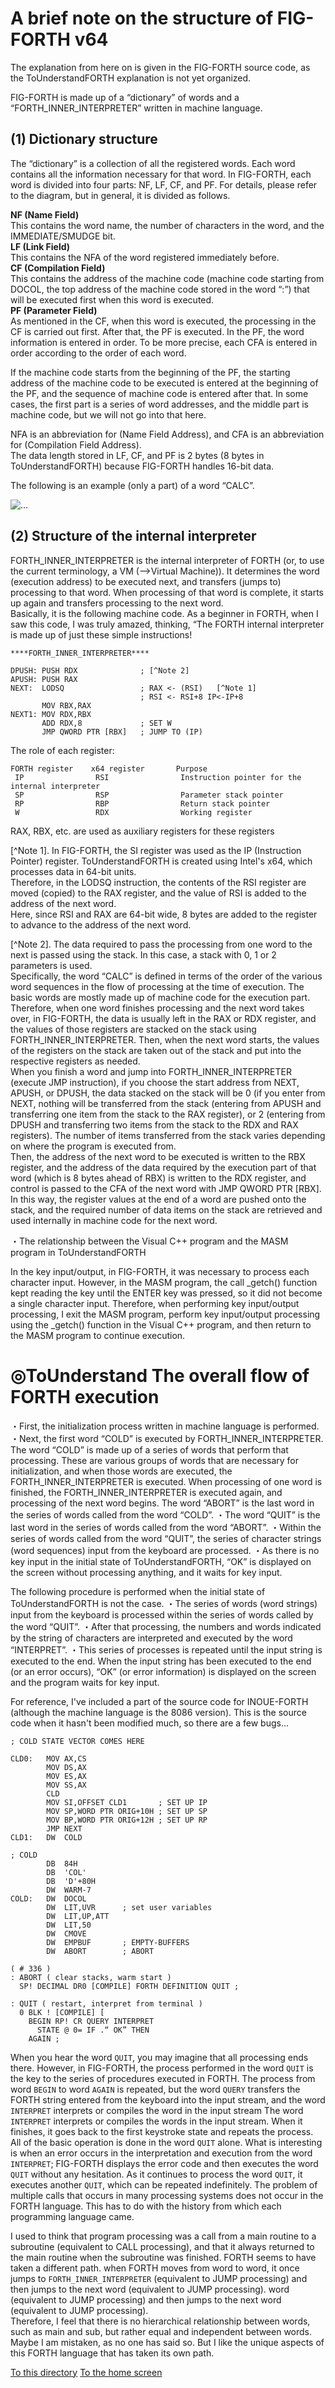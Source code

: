 # A brief note on the structure of FIG-FORTH v64  
The explanation from here on is given in the FIG-FORTH source code, as the ToUnderstandFORTH explanation is not yet organized.  
   
FIG-FORTH is made up of a “dictionary” of words and a “FORTH_INNER_INTERPRETER” written in machine language.  
  
## (1) Dictionary structure 
The “dictionary” is a collection of all the registered words. Each word contains all the information necessary for that word. In FIG-FORTH, each word is divided into four parts: NF, LF, CF, and PF. For details, please refer to the diagram, but in general, it is divided as follows.  
  
**NF (Name Field)**  
 This contains the word name, the number of characters in the word, and the IMMEDIATE/SMUDGE bit.  
**LF (Link Field)**  
 This contains the NFA of the word registered immediately before.  
**CF (Compilation Field)**  
 This contains the address of the machine code (machine code starting from DOCOL, the top address of the machine code stored in the word “:”) that will be executed first when this word is executed.  
**PF (Parameter Field)**  
 As mentioned in the CF, when this word is executed, the processing in the CF is carried out first. After that, the PF is executed. In the PF, the word information is entered in order. To be more precise, each CFA is entered in order according to the order of each word.  
   
If the machine code starts from the beginning of the PF, the starting address of the machine code to be executed is entered at the beginning of the PF, and the sequence of machine code is entered after that. In some cases, the first part is a series of word addresses, and the middle part is machine code, but we will not go into that here.  
  
NFA is an abbreviation for (Name Field Address), and CFA is an abbreviation for (Compilation Field Address).  
The data length stored in LF, CF, and PF is 2 bytes (8 bytes in ToUnderstandFORTH) because FIG-FORTH handles 16-bit data.  
  
  
  
The following is an example (only a part) of a word “CALC”.  
  
  
![ ... ](./pict/NFR_eng.png) 
  
  
## (2) Structure of the internal interpreter  
FORTH_INNER_INTERPRETER is the internal interpreter of FORTH (or, to use the current terminology, a VM (-->Virtual Machine)). It determines the word (execution address) to be executed next, and transfers (jumps to) processing to that word. When processing of that word is complete, it starts up again and transfers processing to the next word.  
Basically, it is the following machine code. As a beginner in FORTH, when I saw this code, I was truly amazed, thinking, “The FORTH internal interpreter is made up of just these simple instructions!  
  
```  
****FORTH_INNER_INTERPRETER****  
  
DPUSH: PUSH RDX              ; [^Note 2]  
APUSH: PUSH RAX  
NEXT:  LODSQ                 ; RAX <- (RSI)   [^Note 1]  
                             ; RSI <- RSI+8 IP<-IP+8  
       MOV RBX,RAX  
NEXT1: MOV RDX,RBX  
       ADD RDX,8             ; SET W  
       JMP QWORD PTR [RBX]   ; JUMP TO (IP) 
``` 
  
The role of each register:  
```  
FORTH register    x64 register       Purpose  
 IP                RSI                Instruction pointer for the internal interpreter  
 SP                RSP                Parameter stack pointer  
 RP                RBP                Return stack pointer  
 W                 RDX                Working register  
```  
RAX, RBX, etc. are used as auxiliary registers for these registers  
  
  
[^Note 1]. In FIG-FORTH, the SI register was used as the IP (Instruction Pointer) register. ToUnderstandFORTH is created using Intel's x64, which processes data in 64-bit units.  
Therefore, in the LODSQ instruction, the contents of the RSI register are moved (copied) to the RAX register, and the value of RSI is added to the address of the next word.  
Here, since RSI and RAX are 64-bit wide, 8 bytes are added to the register to advance to the address of the next word.  
  
[^Note 2]. The data required to pass the processing from one word to the next is passed using the stack. In this case, a stack with 0, 1 or 2 parameters is used.  
Specifically, the word “CALC” is defined in terms of the order of the various word sequences in the flow of processing at the time of execution. The basic words are mostly made up of machine code for the execution part. Therefore, when one word finishes processing and the next word takes over, in FIG-FORTH, the data is usually left in the RAX or RDX register, and the values of those registers are stacked on the stack using FORTH_INNER_INTERPRETER. Then, when the next word starts, the values of the registers on the stack are taken out of the stack and put into the respective registers as needed.  
When you finish a word and jump into FORTH_INNER_INTERPRETER (execute JMP instruction), if you choose the start address from NEXT, APUSH, or DPUSH, the data stacked on the stack will be 0 (if you enter from NEXT, nothing will be transferred from the stack (entering from APUSH and transferring one item from the stack to the RAX register), or 2 (entering from DPUSH and transferring two items from the stack to the RDX and RAX registers). The number of items transferred from the stack varies depending on where the program is executed from.  
Then, the address of the next word to be executed is written to the RBX register, and the address of the data required by the execution part of that word (which is 8 bytes ahead of RBX) is written to the RDX register, and control is passed to the CFA of the next word with JMP QWORD PTR [RBX]. In this way, the register values at the end of a word are pushed onto the stack, and the required number of data items on the stack are retrieved and used internally in machine code for the next word.  
  
  
・The relationship between the Visual C++ program and the MASM program in ToUnderstandFORTH 
  
In the key input/output, in FIG-FORTH, it was necessary to process each character input. However, in the MASM program, the call _getch() function kept reading the key until the ENTER key was pressed, so it did not become a single character input. 
Therefore, when performing key input/output processing, I exit the MASM program, perform key input/output processing using the _getch() function in the Visual C++ program, and then return to the MASM program to continue execution. 
  
  
# ◎ToUnderstand The overall flow of FORTH execution 
  
・First, the initialization process written in machine language is performed. 
・Next, the first word “COLD” is executed by FORTH_INNER_INTERPRETER. 
The word “COLD” is made up of a series of words that perform that processing. These are various groups of words that are necessary for initialization, and when those words are executed, the FORTH_INNER_INTERPRETER is executed. 
When processing of one word is finished, the FORTH_INNER_INTERPRETER is executed again, and processing of the next word begins. 
The word “ABORT” is the last word in the series of words called from the word “COLD”. 
・The word “QUIT” is the last word in the series of words called from the word “ABORT”. 
・Within the series of words called from the word “QUIT”, the series of character strings (word sequences) input from the keyboard are processed. 
・As there is no key input in the initial state of ToUnderstandFORTH, “OK” is displayed on the screen without processing anything, and it waits for key input. 
  
The following procedure is performed when the initial state of ToUnderstandFORTH is not the case. 
・The series of words (word strings) input from the keyboard is processed within the series of words called by the word “QUIT”. 
・After that processing, the numbers and words indicated by the string of characters are interpreted and executed by the word “INTERPRET”. 
・This series of processes is repeated until the input string is executed to the end. 
When the input string has been executed to the end (or an error occurs), “OK” (or error information) is displayed on the screen and the program waits for key input. 
  
  
For reference, I've included a part of the source code for INOUE-FORTH (although the machine language is the 8086 version). This is the source code when it hasn't been modified much, so there are a few bugs... 
  
``` 
; COLD STATE VECTOR COMES HERE  
  
CLD0:   MOV AX,CS  
        MOV DS,AX  
        MOV ES,AX  
        MOV SS,AX  
        CLD  
        MOV SI,OFFSET CLD1       ; SET UP IP  
        MOV SP,WORD PTR ORIG+10H ; SET UP SP  
        MOV BP,WORD PTR ORIG+12H ; SET UP RP  
        JMP NEXT  
CLD1:   DW  COLD  
  
; COLD  
        DB  84H  
        DB  'COL'  
        DB  'D'+80H  
        DW  WARM-7  
COLD:   DW  DOCOL  
        DW  LIT,UVR      ; set user variables  
        DW  LIT,UP,ATT  
        DW  LIT,50  
        DW  CMOVE  
        DW  EMPBUF       ; EMPTY-BUFFERS  
        DW  ABORT        ; ABORT  
``` 
  
``` 
( # 336 )  
: ABORT ( clear stacks, warm start )  
  SP! DECIMAL DR0 [COMPILE] FORTH DEFINITION QUIT ;  
  
: QUIT ( restart, interpret from terminal )  
  0 BLK ! [COMPILE] [  
    BEGIN RP! CR QUERY INTERPRET  
      STATE @ 0= IF .“ OK” THEN  
    AGAIN ;  
``` 
  
  
When you hear the word `QUIT`, you may imagine that all processing ends there. However, in FIG-FORTH, the process performed in the word `QUIT` is the key to the series of procedures executed in FORTH. The process from word `BEGIN` to word `AGAIN` is repeated, but the word `QUERY` transfers the FORTH string entered from the keyboard into the input stream, and the word `INTERPRET` interprets or compiles the word in the input stream The word `INTERPRET` interprets or compiles the words in the input stream. When it finishes, it goes back to the first keystroke state and repeats the process.  
All of the basic operation is done in the word `QUIT` alone. What is interesting is when an error occurs in the interpretation and execution from the word `INTERPRET`; FIG-FORTH displays the error code and then executes the word `QUIT` without any hesitation. As it continues to process the word `QUIT`, it executes another `QUIT`, which can be repeated indefinitely. The problem of multiple calls that occurs in many processing systems does not occur in the FORTH language. This has to do with the history from which each programming language came.
  
I used to think that program processing was a call from a main routine to a subroutine (equivalent to CALL processing), and that it always returned to the main routine when the subroutine was finished. FORTH seems to have taken a different path. when FORTH moves from word to word, it once jumps to `FORTH_INNER_INTERPRETER` (equivalent to JUMP processing) and then jumps to the next word (equivalent to JUMP processing). word (equivalent to JUMP processing) and then jumps to the next word (equivalent to JUMP processing).  
Therefore, I feel that there is no hierarchical relationship between words, such as main and sub, but rather equal and independent between words. Maybe I am mistaken, as no one has said so. But I like the unique aspects of this FORTH language that has taken its own path.  
        
[To this directory](./) 
[To the home screen](../../../README_ENG.md)  
